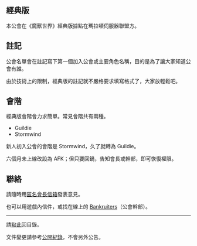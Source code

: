 ## 經典版

本公會在《魔獸世界》經典版據點在瑪拉頓伺服器聯盟方。

## 註記

公會名單會在註記寫下第一個加入公會或主要角色名稱，目的是為了讓大家知道公會有誰。

由於技術上的限制，經典版的註記就不嚴格要求填寫格式了，大家放輕鬆吧。

## 會階

經典版會階會力求簡單。常見會階共有兩種。

- Guildie
- Stormwind

新人初入公會的會階是 Stormwind，久了就轉為 Guildie。

六個月未上線改設為 AFK；但只要回鍋，告知會長或幹部，即可恢復權限。

## 聯絡

請隨時用[匿名會長信箱](https://goo.gl/forms/rwLyIDT9gVDazd5q1)發表意見。

也可以用遊戲內信件，或找在線上的 [Bankruiters](ranks.html)（公會幹部）。

--- 

請[點此](index.html)回目錄。

文件變更請參考[公開紀錄](https://github.com/badbadweather/badbadweather.github.io/commits/master/classic.md)，不會另外公告。
